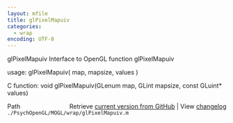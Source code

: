 ```yaml
---
layout: mfile
title: glPixelMapuiv
categories:
  - wrap
encoding: UTF-8
---
```


glPixelMapuiv  Interface to OpenGL function glPixelMapuiv  

usage:  glPixelMapuiv( map, mapsize, values )  

C function:  void glPixelMapuiv(GLenum map, GLint mapsize, const GLuint\* values)  


<div class="code_header" style="text-align:right;">
  <span style="float:left;">Path&nbsp;&nbsp;</span> <span class="counter">Retrieve <a href=
  "https://raw.github.com/Psychtoolbox-3/Psychtoolbox-3/beta/./PsychOpenGL/MOGL/wrap/glPixelMapuiv.m">current version from GitHub</a> | View <a href=
  "https://github.com/Psychtoolbox-3/Psychtoolbox-3/commits/beta/./PsychOpenGL/MOGL/wrap/glPixelMapuiv.m">changelog</a></span>
</div>
<div class="code">
  <code>./PsychOpenGL/MOGL/wrap/glPixelMapuiv.m</code>
</div>
